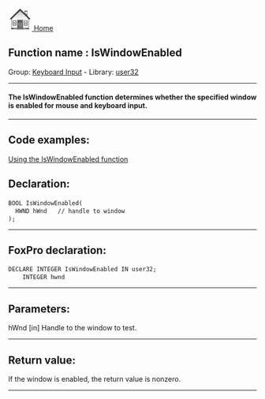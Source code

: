 [<img src="../../images/home.png"> Home ](https://github.com/VFPX/Win32API)  

## Function name : IsWindowEnabled
Group: [Keyboard Input](../../functions_group.md#Keyboard_Input)  -  Library: [user32](../../libraries.md#user32)  
***  


#### The IsWindowEnabled function determines whether the specified window is enabled for mouse and keyboard input. 
***  


## Code examples:
[Using the IsWindowEnabled function](../../samples/sample_306.md)  

## Declaration:
```foxpro  
BOOL IsWindowEnabled(
  HWND hWnd   // handle to window
);  
```  
***  


## FoxPro declaration:
```foxpro  
DECLARE INTEGER IsWindowEnabled IN user32;
	INTEGER hwnd  
```  
***  


## Parameters:
hWnd 
[in] Handle to the window to test.   
***  


## Return value:
If the window is enabled, the return value is nonzero.  
***  

